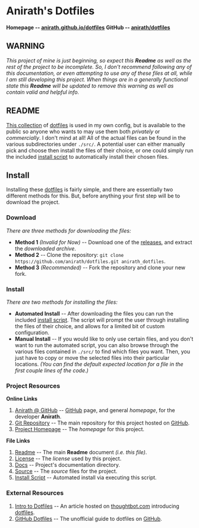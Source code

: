 # Anirath's Dotfiles #
**Homepage -- [anirath.github.io/dotfiles][1]**
**GitHub   -- [anirath/dotfiles][8]**

## WARNING ##
*This project of mine is just beginning, so expect this **Readme** as well as the rest of the project to be*
*incomplete. So, I don't recommend following any of this documentation, or even attempting to use any of*
*these files at all, while I am still developing this project. When things are in a generally functional*
*state this **Readme** will be updated to remove this warning as well as contain valid and helpful info.*

## README ##
[This collection][1] of [dotfiles][2] is used in my own config, but is available to the public so anyone who
wants to may use them both *privately* or *commercially*. I don't mind at all! All of the actual files can be
found in the various subdirectories under `./src/`. A potential user can either manually pick and choose then
install the files of their choice, or one could simply run the included [install script](install.sh) to
automatically install their chosen files.

## Install ##
Installing these [dotfiles][2] is fairly simple, and there are essentially two different methods for this.
But, before anything your first step will be to download the project.

### Download ###
*There are three methods for downloading the files:*
- **Method 1** *(Invalid for Now)* -- Download one of the [releases][9], and extract the *downloaded archive*.
- **Method 2** -- Clone the repository: `git clone https://github.com/anirath/dotfiles.git anirath_dotfiles`.
- **Method 3** *(Recommended)* -- Fork the repository and clone your new fork.

### Install ###
*There are two methods for installing the files:*
- **Automated Install** -- After downloading the files you can run the included [install script](install.sh).
The script will prompt the user through installing the files of their choice, and allows for a limited bit of
custom configuration.
- **Manual Install** -- If you would like to only use certain files, and you don't want to run the automated
script, you can also browse through the various files contained in `./src/` to find which files you want.
Then, you just have to copy or move the selected files into their particular locations.
*(You can find the default expected location for a file in the first couple lines of the code.)*

### Project Resources ###
**Online Links**
1. [Anirath @ GitHub][7] -- [GitHub][6] page, and general *homepage*, for the developer **Anirath**.
2. [Git Repository][8] -- The main repository for this project hosted on [GitHub][6].
3. [Project Homepage][1] -- The *homepage* for this project.

**File Links**
1. [Readme](docs/readme.md) -- The main **Readme** document *(i.e. this file)*.
2. [License](docs/license.md) -- The *license* used by this project.
3. [Docs](docs/) -- Project's documentation directory.
4. [Source](src/) -- The *source* files for the project.
5. [Install Script](install.sh) -- Automated install via executing this script.

### External Resources ###
1. [Intro to Dotfiles][3] -- An article hosted on [thoughtbot.com][4] introducing [dotfiles][2].
2. [GitHub Dotfiles][5] -- The unofficial guide to dotfiles on [GitHub][6].

[1]: https://anirath.github.io/dotfiles/
[2]: https://en.wikipedia.org/wiki/Hidden_file_and_hidden_directory
[3]: https://thoughtbot.com/upcase/videos/intro-to-dotfiles
[4]: https://thoughtbot.com/
[5]: https://dotfiles.github.io/
[6]: https://www.github.com/
[7]: https://anirath.github.io/
[8]: https://github.com/anirath/dotfiles
[9]: https://github.com/anirath/dotfiles/releases
